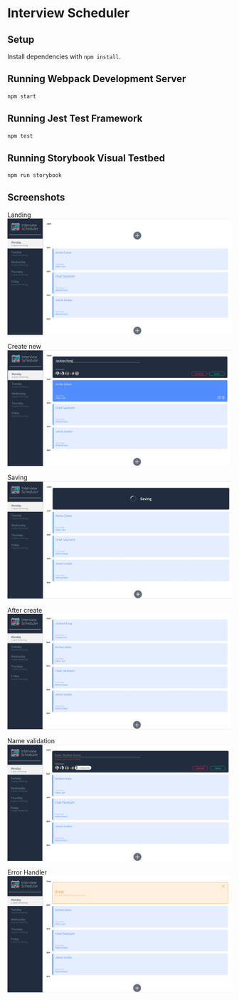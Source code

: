 # Interview Scheduler

## Setup

Install dependencies with `npm install`.

## Running Webpack Development Server

```sh
npm start
```

## Running Jest Test Framework

```sh
npm test
```

## Running Storybook Visual Testbed

```sh
npm run storybook
```
## Screenshots

Landing
!["Landing"](https://github.com/jacksonf21/scheduler/blob/master/public/desc/w-home.png?raw=true)

Create new
!["Create new"](https://github.com/jacksonf21/scheduler/blob/master/public/desc/w-create_new.png?raw=true)

Saving
!["Saving](https://github.com/jacksonf21/scheduler/blob/master/public/desc/w-saving.png?raw=true)

After create
!["After create"](https://github.com/jacksonf21/scheduler/blob/master/public/desc/w-after_create.png?raw=true)

Name validation
!["Name validation"](https://github.com/jacksonf21/scheduler/blob/master/public/desc/w-name_validator.png?raw=true)

Error Handler
!["Error handler"](https://github.com/jacksonf21/scheduler/blob/master/public/desc/w-error_.png?raw=true)

